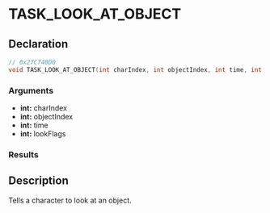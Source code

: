 # TASK_LOOK_AT_OBJECT

## Declaration
```cpp
// 0x27C740D0
void TASK_LOOK_AT_OBJECT(int charIndex, int objectIndex, int time, int lookFlags);
```

### Arguments
- **int:** charIndex
- **int:** objectIndex
- **int:** time
- **int:** lookFlags

### Results

## Description
Tells a character to look at an object.